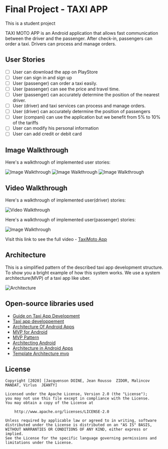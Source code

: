 # Final Project - TAXI APP

This is a student project

TAXI MOTO APP is an Android application that allows fast communication between the driver and the passenger. After check-in, passengers can order a taxi. Drivers can process and manage orders.
 
## User Stories

- [ ] User can download the app on PlayStore
- [ ] User can sign in and sign up 
- [ ] User (passenger) can order a taxi easily.
- [ ] User (passenger) can see the price and travel time.
- [ ] User (passenger) can accurately determine the position of the nearest driver.
- [ ] User (driver) and taxi services can process and manage orders.
- [ ] User (driver) can accurately determine the position of passengers
- [ ] User (compani) can use the application but we benefit from 5% to 10% of the tariffs
- [ ] User can modify his personal information
- [ ] User can add credit or debit card

## Image Walkthrough

Here's a walkthrough of implemented user stories:

<img src='https://imgur.com/3H8vAHH.gif' title='Image Walkthrough' width='' alt='Image Walkthrough' />
<img src='https://imgur.com/s4CbtZ4.gif' title='Image Walkthrough' width='' alt='Image Walkthrough' />
<img src='https://imgur.com/lNdCzuB.gif' title='Image Walkthrough' width='' alt='Image Walkthrough' />

## Video Walkthrough

Here's a walkthrough of implemented user(driver) stories:

<img src='https://github.com/ThenewHaitian-Developers/FinalProject-TaxiMoto/blob/master/final-5fcbdad69ce04f00a1f2d7f8-6.gif' title='Video Walkthrough' width='' alt='Video Walkthrough' />

Here's a walkthrough of implemented user(passenger) stories:

<img src='https://github.com/ThenewHaitian-Developers/FinalProject-TaxiMoto/blob/master/final-5fcbdb55c19631006a058d08-6.gif' title='Video Walkthrough' width='' alt='Image Walkthrough' />

Visit this link to see the full video - [TaxiMoto App](https://www.youtube.com/watch?v=rPxFbgknN1o)



## Architecture

This is a simplified pattern of the described taxi app development structure. To show you a bright example of how this system works.
We use a system architecture(MVP) of a taxi app like uber.

<img src='https://imgur.com/p7PXIUP.gif' title='Architecture' width='' alt='Architecture' />


## Open-source libraries used

- [Guide on Taxi App Development](https://mlsdev.com/blog/76-how-much-does-it-cost-to-build-a-taxi-booking-app-like-uber)
- [Taxi app developpement](https://cybercraftinc.com/blog/how-to-make-an-app-like-uber-taxi-app-development-tips-key-features-monetization-time-cost)
- [Architecture Of Android Apps](https://guides.codepath.com/android/Architecture-of-Android-Apps)
- [MVP for Android](http://antonioleiva.com/mvp-android//)
- [MVP Pattern](http://www.thefinestartist.com/android/mvp-pattern)
- [Architecting Android](https://fernandocejas.com/2014/09/03/architecting-android-the-clean-way/)
- [Architecture in Android Apps](http://macoscope.com/blog/model-view-presenter-architecture-in-android-applications/)
- [Template Architecture mvp](https://github.com/ribot/android-boilerplate)


## License

    Copyright [2020] [Jacquenson DOINE, Jean Rousso  ZIDOR, Malincov  MANDAT, Virlus  JEANTY]

    Licensed under the Apache License, Version 2.0 (the "License");
    you may not use this file except in compliance with the License.
    You may obtain a copy of the License at

        http://www.apache.org/licenses/LICENSE-2.0

    Unless required by applicable law or agreed to in writing, software
    distributed under the License is distributed on an "AS IS" BASIS,
    WITHOUT WARRANTIES OR CONDITIONS OF ANY KIND, either express or implied.
    See the License for the specific language governing permissions and
    limitations under the License.

